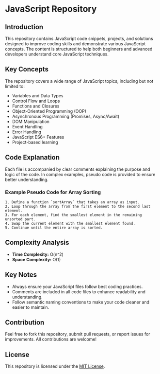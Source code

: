 # JavaScript Repository

## Introduction
This repository contains JavaScript code snippets, projects, and solutions designed to improve coding skills and demonstrate various JavaScript concepts. The content is structured to help both beginners and advanced developers understand core JavaScript techniques.

## Key Concepts
The repository covers a wide range of JavaScript topics, including but not limited to:
- Variables and Data Types
- Control Flow and Loops
- Functions and Closures
- Object-Oriented Programming (OOP)
- Asynchronous Programming (Promises, Async/Await)
- DOM Manipulation
- Event Handling
- Error Handling
- JavaScript ES6+ Features
- Project-based learning

## Code Explanation
Each file is accompanied by clear comments explaining the purpose and logic of the code. In complex examples, pseudo code is provided to ensure better understanding.

### Example Pseudo Code for Array Sorting
```
1. Define a function `sortArray` that takes an array as input.
2. Loop through the array from the first element to the second last element.
3. For each element, find the smallest element in the remaining unsorted part.
4. Swap the current element with the smallest element found.
5. Continue until the entire array is sorted.
```


## Complexity Analysis
- **Time Complexity:** O(n^2)
- **Space Complexity:** O(1)

## Key Notes
- Always ensure your JavaScript files follow best coding practices.
- Comments are included in all code files to enhance readability and understanding.
- Follow semantic naming conventions to make your code cleaner and easier to maintain.

## Contribution
Feel free to fork this repository, submit pull requests, or report issues for improvements. All contributions are welcome!

## License
This repository is licensed under the [MIT License](LICENSE).

